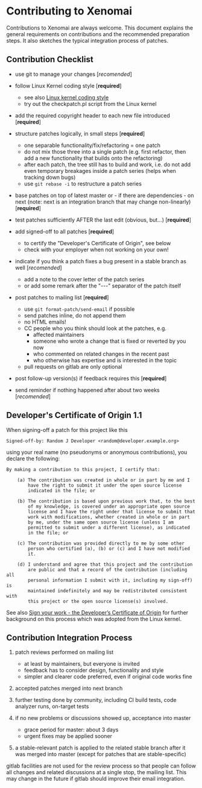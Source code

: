 Contributing to Xenomai
=======================

Contributions to Xenomai are always welcome. This document explains the general
requirements on contributions and the recommended preparation steps. It also
sketches the typical integration process of patches.


Contribution Checklist
----------------------

- use git to manage your changes [*recomended*]

- follow Linux Kernel coding style [**required**]
    - see also [Linux kernel coding style](https://www.kernel.org/doc/html/latest/process/coding-style.html)
    - try out the checkpatch.pl script from the Linux kernel

- add the required copyright header to each new file introduced [**required**]

- structure patches logically, in small steps [**required**]
    - one separable functionality/fix/refactoring = one patch
    - do not mix those three into a single patch (e.g. first refactor, then
      add a new functionality that builds onto the refactoring)
    - after each patch, the tree still has to build and work, i.e. do not add
      even temporary breakages inside a patch series (helps when tracking down
      bugs)
    - use `git rebase -i` to restructure a patch series

- base patches on top of latest master or - if there are dependencies - on next
  (note: next is an integration branch that may change non-linearly) [**required**]

- test patches sufficiently AFTER the last edit (obvious, but...) [**required**]

- add signed-off to all patches [**required**]
    - to certify the "Developer's Certificate of Origin", see below
    - check with your employer when not working on your own!

- indicate if you think a patch fixes a bug present in a stable branch as well [*recomended*]
    - add a note to the cover letter of the patch series
    - or add some remark after the "---" separator of the patch itself

- post patches to mailing list [**required**]
    - use `git format-patch/send-email` if possible
    - send patches inline, do not append them
    - no HTML emails!
    - CC people who you think should look at the patches, e.g.
      - affected maintainers
      - someone who wrote a change that is fixed or reverted by you now
      - who commented on related changes in the recent past
      - who otherwise has expertise and is interested in the topic
    - pull requests on gitlab are only optional

- post follow-up version(s) if feedback requires this [**required**]

- send reminder if nothing happened after about two weeks [*recomended*]


Developer's Certificate of Origin 1.1
-------------------------------------

When signing-off a patch for this project like this

    Signed-off-by: Random J Developer <random@developer.example.org>

using your real name (no pseudonyms or anonymous contributions), you declare the
following:

    By making a contribution to this project, I certify that:

        (a) The contribution was created in whole or in part by me and I
            have the right to submit it under the open source license
            indicated in the file; or

        (b) The contribution is based upon previous work that, to the best
            of my knowledge, is covered under an appropriate open source
            license and I have the right under that license to submit that
            work with modifications, whether created in whole or in part
            by me, under the same open source license (unless I am
            permitted to submit under a different license), as indicated
            in the file; or

        (c) The contribution was provided directly to me by some other
            person who certified (a), (b) or (c) and I have not modified
            it.

        (d) I understand and agree that this project and the contribution
            are public and that a record of the contribution (including all
            personal information I submit with it, including my sign-off) is
            maintained indefinitely and may be redistributed consistent with
            this project or the open source license(s) involved.

See also [Sign your work - the Developer’s Certificate of Origin](https://www.kernel.org/doc/html/latest/process/submitting-patches.html#sign-your-work-the-developer-s-certificate-of-origin)
for further background on this process which was adopted from the Linux kernel.


Contribution Integration Process
--------------------------------

1. patch reviews performed on mailing list
    * at least by maintainers, but everyone is invited
    * feedback has to consider design, functionality and style
    * simpler and clearer code preferred, even if original code works fine

2. accepted patches merged into next branch

3. further testing done by community, including CI build tests, code analyzer
   runs, on-target tests

4. if no new problems or discussions showed up, acceptance into master
    * grace period for master: about 3 days
    * urgent fixes may be applied sooner

5. a stable-relevant patch is applied to the related stable branch after it was
   merged into master (except for patches that are stable-specific)

gitlab facilities are not used for the review process so that people can follow
all changes and related discussions at a single stop, the mailing list. This
may change in the future if gitlab should improve their email integration.
